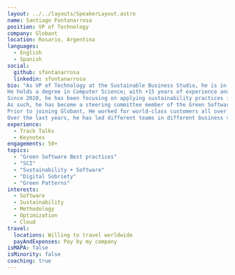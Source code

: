 ```yaml
---
layout: ../../layouts/SpeakerLayout.astro
name: Santiago Fontanarrosa
position: VP of Technology
company: Globant
location: Rosario, Argentina
languages:
  - English
  - Spanish
social:
  github: sfontanarrosa
  linkedin: sfontanarrosa
bio: "As VP of Technology at the Sustainable Business Studio, he is in charge of the value proposition for all tech-related services, which operates at the intersection of Digital Technology and Sustainability, bringing together new know-how, expertise, and competence in new and innovating fields such as Green IT and Sustainable-Tech. 
He holds a degree in Computer Science; with +15 years of experience and solid background in software development, leadership and business development, Santiago has led many teams from inception to development of a wide array of digital projects for Globant’s clients. 
Since 2020, he has been focusing on applying sustainability practices into the software development process and digital services. 
As such, he has become a steering committee member of the Green Software Foundation. 
Prior to joining Globant, He worked for world-class customers all over the world, from Latin America, the United States, and Europe. 
Over the last years, he has led different teams in different business verticals, such as Retail, Banking, and Airlines, helping clients successfully achieve their business goals."
experience:
  - Track Talks
  - Keynotes
engagements: 50+
topics:
  - "Green Software Best practices"
  - "SCI"
  - "Sustainability + Software"
  - "Digital Sobriety"
  - "Green Patterns"
interests:
  - Software
  - Sustainability
  - Methodology
  - Optimization
  - Cloud
travel:
  locations: Willing to travel worldwide
  payAndExpenses: Pay by my company
isMAPA: false
isMinority: false
coaching: true
---
```

